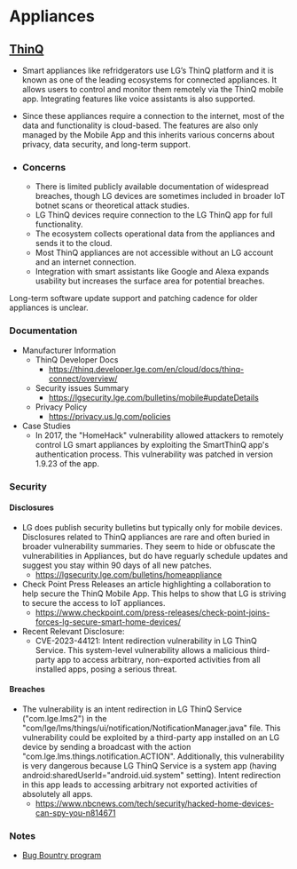 # Appliances


## [ThinQ]([https://store.google.com/category/nest_cams?hl=en-US](https://thinq.developer.lge.com/en/cloud/docs/thinq-connect/overview/))
- Smart appliances like refridgerators use LG’s ThinQ platform and it is known as one of the leading ecosystems for connected appliances. It allows users to control and monitor them remotely via the ThinQ mobile app. Integrating features like voice assistants is also supported.
- Since these appliances require a connection to the internet, most of the data and functionality is cloud-based. The features are also only managed by the Mobile App and this inherits various concerns about privacy, data security, and long-term support.
  
- ### Concerns
  - There is limited publicly available documentation of widespread breaches, though LG devices are sometimes included in broader IoT botnet scans or theoretical attack studies.
  - LG ThinQ devices require connection to the LG ThinQ app for full functionality.
  - The ecosystem collects operational data from the appliances and sends it to the cloud.
  - Most ThinQ appliances are not accessible without an LG account and an internet connection.
  - Integration with smart assistants like Google and Alexa expands usability but increases the surface area for potential breaches.

Long-term software update support and patching cadence for older appliances is unclear.
### Documentation
- Manufacturer Information
  - ThinQ Developer Docs
    - https://thinq.developer.lge.com/en/cloud/docs/thinq-connect/overview/
  - Security issues Summary
    - https://lgsecurity.lge.com/bulletins/mobile#updateDetails
  - Privacy Policy
    - https://privacy.us.lg.com/policies
- Case Studies
  - In 2017, the "HomeHack" vulnerability allowed attackers to remotely control LG smart appliances by exploiting the SmartThinQ app's authentication process. This vulnerability was patched in version 1.9.23 of the app.

### Security 
#### Disclosures
  - LG does publish security bulletins but typically only for mobile devices. Disclosures related to ThinQ appliances are rare and often buried in broader vulnerability summaries. They seem to hide or obfuscate the vulnerabilities in Appliances, but do have reguarly schedule updates and suggest you stay within 90 days of all new patches.
    - https://lgsecurity.lge.com/bulletins/homeappliance
  - Check Point Press Releases an article highlighting a collaboration to help secure the ThinQ Mobile App. This helps to show that LG is striving to secure the access to IoT appliances.
    - https://www.checkpoint.com/press-releases/check-point-joins-forces-lg-secure-smart-home-devices/
  - Recent Relevant Disclosure:
    - CVE-2023-44121: Intent redirection vulnerability in LG ThinQ Service. This system-level vulnerability allows a malicious third-party app to access arbitrary, non-exported activities from all installed apps, posing a serious threat.
#### Breaches
  - The vulnerability is an intent redirection in LG ThinQ Service ("com.lge.lms2") in the "com/lge/lms/things/ui/notification/NotificationManager.java" file. This vulnerability could be exploited by a third-party app installed on an LG device by sending a broadcast with the action "com.lge.lms.things.notification.ACTION". Additionally, this vulnerability is very dangerous because LG ThinQ Service is a system app (having android:sharedUserId="android.uid.system" setting). Intent redirection in this app leads to accessing arbitrary not exported activities of absolutely all apps.
    - https://www.nbcnews.com/tech/security/hacked-home-devices-can-spy-you-n814671
      
### Notes
  - [Bug Bountry program](https://lgsecurity.lge.com/rewards)

